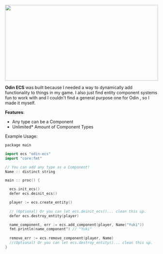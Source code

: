 <p align="center" style="width:"> 
 <img width="100%" height="250" src="repo_images/ecs-readme.svg">
 </p>

 **Odin ECS** was built because I needed a way to dynamically add functionality to things in my game. I also just find entity component systems fun to work with and I couldn't find a general purpose one for Odin , so I made it myself.


 **Features**:
 - Any type can be a Component
 - Unlimited* Amount of Component Types



Example Usage:
```cpp
package main

import ecs "odin-ecs"
import "core:fmt"

// You can add any type as a Component!
Name :: distinct string

main :: proc() {

  ecs.init_ecs()
  defer ecs.deinit_ecs()

  player := ecs.create_entity()
 
  // (Optional) Or you can let ecs.deinit_ecs()... clean this up.
  defer ecs.destroy_entity(player)

  name_component, err := ecs.add_component(player, Name("Yuki"))
  fmt.println(name_component^) // "Yuki"
 
  remove_err := ecs.remove_component(player, Name)
  //(Optional) Or you can let ecs.destroy_entity()... clean this up.
}

```
